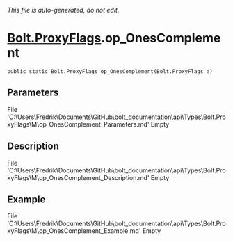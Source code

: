 *This file is auto-generated, do not edit.*

# [Bolt.ProxyFlags](Types/Bolt.ProxyFlags.md).op_OnesComplement
`public static Bolt.ProxyFlags op_OnesComplement(Bolt.ProxyFlags a)`
## Parameters
File 'C:\Users\Fredrik\Documents\GitHub\bolt_documentation\api\Types\Bolt.ProxyFlags\M\op_OnesComplement_Parameters.md' Empty
## Description
File 'C:\Users\Fredrik\Documents\GitHub\bolt_documentation\api\Types\Bolt.ProxyFlags\M\op_OnesComplement_Description.md' Empty
## Example
File 'C:\Users\Fredrik\Documents\GitHub\bolt_documentation\api\Types\Bolt.ProxyFlags\M\op_OnesComplement_Example.md' Empty
